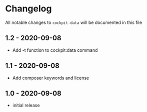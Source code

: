 # Changelog

All notable changes to `cockpit-data` will be documented in this file

## 1.2 - 2020-09-08
- Add -t function to cockpit:data command

## 1.1 - 2020-09-08
- Add composer keywords and license

## 1.0 - 2020-09-08
- initial release
